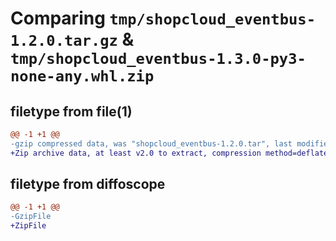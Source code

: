 # Comparing `tmp/shopcloud_eventbus-1.2.0.tar.gz` & `tmp/shopcloud_eventbus-1.3.0-py3-none-any.whl.zip`

## filetype from file(1)

```diff
@@ -1 +1 @@
-gzip compressed data, was "shopcloud_eventbus-1.2.0.tar", last modified: Wed Mar 22 06:11:31 2023, max compression
+Zip archive data, at least v2.0 to extract, compression method=deflate
```

## filetype from diffoscope

```diff
@@ -1 +1 @@
-GzipFile
+ZipFile
```

